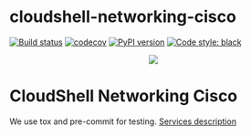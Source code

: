 # cloudshell-networking-cisco
[![Build status](https://github.com/QualiSystems/cloudshell-networking-cisco/workflows/CI/badge.svg?branch=master)](https://github.com/QualiSystems/cloudshell-networking-cisco/actions?query=branch%3Amaster)
[![codecov](https://codecov.io/gh/QualiSystems/cloudshell-networking-cisco/branch/master/graph/badge.svg)](https://codecov.io/gh/QualiSystems/cloudshell-networking-cisco)
[![PyPI version](https://badge.fury.io/py/cloudshell-networking-cisco.svg)](https://badge.fury.io/py/cloudshell-networking-cisco)
[![Code style: black](https://img.shields.io/badge/code%20style-black-000000.svg)](https://github.com/python/black)

<p align="center">
<img src="https://github.com/QualiSystems/devguide_source/raw/master/logo.png"></img>
</p>

# CloudShell Networking Cisco

We use tox and pre-commit for testing. [Services description](https://github.com/QualiSystems/cloudshell-package-repo-template#description-of-services)
